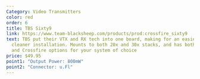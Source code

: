 ```yaml
---
Category: Video Transmitters
color: red
order: 6
title: TBS Sixty9
link: https://www.team-blacksheep.com/products/prod:crossfire_sixty9
text: TBS put their VTX and RX tech into one board, making for an easier and
  cleaner installation. Mounts to both 20x and 30x stacks, and has both Tracer
  and Crossfire options for your system of choice
price: $49.95
point1: "Output Power: 800mW"
point2: "Connector: u.Fl"
---
```

